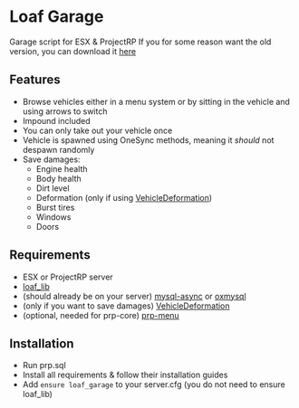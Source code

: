 <!-- Please open this file in Visual Studio Code and press Ctrl + Shift + V, or right click it and press "Open Preview" -->

# Loaf Garage
Garage script for ESX & ProjectRP
If you for some reason want the old version, you can download it [here](https://drive.google.com/drive/u/4/folders/18dWwuFl9HCLA4-vXI8rRHwcxAkBjQhSo)

## Features
* Browse vehicles either in a menu system or by sitting in the vehicle and using arrows to switch
* Impound included
* You can only take out your vehicle once
* Vehicle is spawned using OneSync methods, meaning it *should* not despawn randomly
* Save damages:
    * Engine health
    * Body health
    * Dirt level
    * Deformation (only if using [VehicleDeformation](https://github.com/Kiminaze/VehicleDeformation))
    * Burst tires
    * Windows
    * Doors

## Requirements
* ESX or ProjectRP server
* [loaf_lib](https://github.com/loaf-scripts/loaf_lib)
* (should already be on your server) [mysql-async](https://github.com/brouznouf/fivem-mysql-async) or [oxmysql](https://github.com/overextended/oxmysql/)
* (only if you want to save damages) [VehicleDeformation](https://github.com/Kiminaze/VehicleDeformation)
* (optional, needed for prp-core) [prp-menu](https://github.com/qbcore-framework/prp-menu)

## Installation
* Run prp.sql
* Install all requirements & follow their installation guides
* Add `ensure loaf_garage` to your server.cfg (you do not need to ensure loaf_lib)